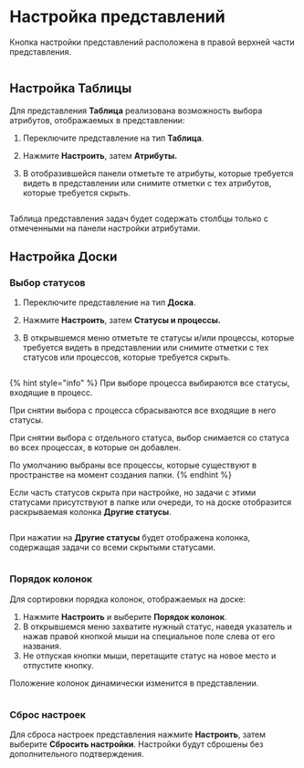 # Настройка представлений

Кнопка настройки представлений расположена в правой верхней части представления.

<figure><img src="../../../../.gitbook/assets/изображение (195).png" alt=""><figcaption></figcaption></figure>

## Настройка Таблицы

Для представления **Таблица** реализована возможность выбора атрибутов, отображаемых в представлении:

1. Переключите представление на тип **Таблица**.
2. Нажмите **Настроить**, затем **Атрибуты.**
3.  В отобразившейся панели отметьте те атрибуты, которые требуется видеть в представлении или снимите отметки с тех атрибутов, которые требуется скрыть.

    <figure><img src="../../../../.gitbook/assets/изображение (2) (1) (1) (1) (1) (1).png" alt=""><figcaption></figcaption></figure>

Таблица представления задач будет содержать столбцы только с отмеченными на панели настройки атрибутами.

## Настройка Доски

### Выбор статусов

1. Переключите представление на тип **Доска**.
2. Нажмите **Настроить**, затем **Статусы и процессы.**
3.  В открывшемся меню отметьте те статусы и/или процессы, которые требуется видеть в представлении или снимите отметки с тех статусов или процессов, которые требуется скрыть.

    <figure><img src="../../../../.gitbook/assets/изображение (1) (1) (1) (1) (1) (1) (1) (1) (1) (1) (1) (1) (1).png" alt=""><figcaption></figcaption></figure>

{% hint style="info" %}
При выборе процесса выбираются все статусы, входящие в процесс.

При снятии выбора с процесса сбрасываются все входящие в него статусы.

При снятии выбора с отдельного статуса, выбор снимается со статуса во всех процессах, в которые он добавлен.

По умолчанию выбраны все процессы, которые существуют в пространстве на момент создания папки.
{% endhint %}

Если часть статусов скрыта при настройке, но задачи с этими статусами присутствуют в папке или очереди, то на доске отобразится раскрываемая колонка **Другие статусы**.

<figure><img src="../../../../.gitbook/assets/изображение (5) (1) (1) (1) (1) (1).png" alt=""><figcaption></figcaption></figure>

При нажатии на **Другие статусы** будет отображена колонка, содержащая задачи со всеми скрытыми статусами.

<figure><img src="../../../../.gitbook/assets/изображение (6) (1) (1) (1) (1).png" alt=""><figcaption></figcaption></figure>

### Порядок колонок

Для сортировки порядка колонок, отображаемых на доске:

1. Нажмите **Настроить** и выберите **Порядок колонок**.
2. В открывшемся меню захватите нужный статус, наведя указатель и нажав правой кнопкой мыши на специальное поле слева от его названия.
3. Не отпуская кнопки мыши, перетащите статус на новое место и отпустите кнопку.&#x20;

Положение колонок динамически изменится в представлении.&#x20;

<figure><img src="../../../../.gitbook/assets/изображение (8).png" alt=""><figcaption></figcaption></figure>

### Сброс настроек&#x20;

Для сброса настроек представления нажмите **Настроить**, затем выберите **Сбросить настройки**. Настройки будут сброшены без дополнительного подтверждения.
